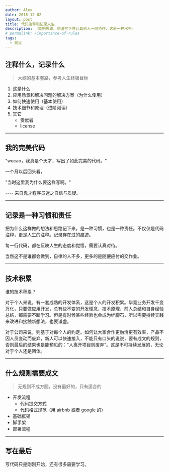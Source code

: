```yaml
---
author: Alex
date: 2018-12-02
layout: post
title: 代码注释和记录人生
description: 「能把思路、想法写下并让其他人一同协作，这是一种水平」
# permalink: /importance-of-rules
tags: 
  - 观点
---
```


## 注释什么，记录什么

> 大纲的基本套路，参考人生终极目标

1. 这是什么
2. 应用场景和解决问题的解决方案（为什么使用）
3. 如何快速使用（基本使用）
4. 技术细节和原理（进阶阅读）
5. 其它
    - 贡献者
    - license

-----------

## 我的完美代码

"wocao，我真是个天才，写出了如此完美的代码。"

一个月以后回头看，

"当时这里我为什么要这样写啊。"

---- 来自鬼才程序员迷之自信与质疑。

-----------

## 记录是一种习惯和责任

把为什么这样做的想法和思路记下来，是一种习惯，也是一种责任。不仅仅是代码注释，更是人生的注释。记录存在过的痕迹。

每一行代码，都在反映人生的态度和觉悟，需要认真对待。

当然这不是谁都会做到，自律的人不多，更多的是随便应付的交作业。

-----------

## 技术积累

谁的技术积累？

对于个人来说，有一套成熟的开发体系，这是个人的开发积累。毕竟业务开发千变万化，只要做应用开发，总有些不变的开发理念，技术原理，前人总结和自身经验总结，都需要不断学习。但是有时候某些经验也会成为绊脚石，所以需要持续实践来改进和接触新想法，也要谦虚。

对于公司来说，则基于对每个人的约定。如何让大家合作更融洽更有效率，产品不因人员变动而废弃，新人可以快速接入，不能只有口头的说说，要有成文的规则，否则最后的结果也是能预见的："人离开项目则废弃"。这是不可持续发展的，无论对于个人还是团体。

-----------

## 什么规则需要成文

> 无规则不成方圆，没有最好的，只有适合的

- 开发流程
  - 代码提交方式
  - 代码格式规范（用 airbnb 或者 google 的）
- 基础框架
- 脚手架
- 部署流程

-----------

## 写在最后

写代码只是刚刚开始，还有很多需要学习。
